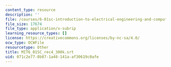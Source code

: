 ```yaml
---
content_type: resource
description: ''
file: /courses/6-01sc-introduction-to-electrical-engineering-and-computer-science-i-spring-2011/071c2e778b871a48141aaf30619c0afe_MIT6_01SC_rec4_300k.srt
file_size: 17674
file_type: application/x-subrip
learning_resource_types: []
license: https://creativecommons.org/licenses/by-nc-sa/4.0/
ocw_type: OCWFile
resourcetype: Other
title: MIT6_01SC_rec4_300k.srt
uid: 071c2e77-8b87-1a48-141a-af30619c0afe
---
```

